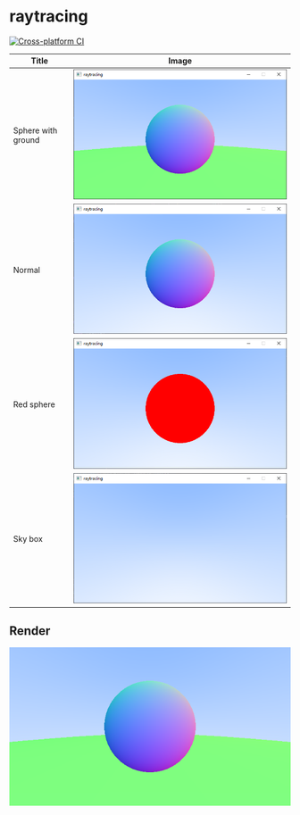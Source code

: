 # raytracing
[![Cross-platform CI](https://github.com/ohto-ai/raytracing/actions/workflows/ci.yaml/badge.svg)](https://github.com/ohto-ai/raytracing/actions/workflows/ci.yaml)

|Title|Image|
|-----|-----|
|Sphere with ground|![](doc/img/sphere_with_ground.png)|
|Normal|![](doc/img/normal.png)|
|Red sphere|![](doc/img/red_sphere.png)|
|Sky box|![](doc/img/sky_box.png)|

## Render
![PPM](doc/img/render_sphere_with_ground.png)
